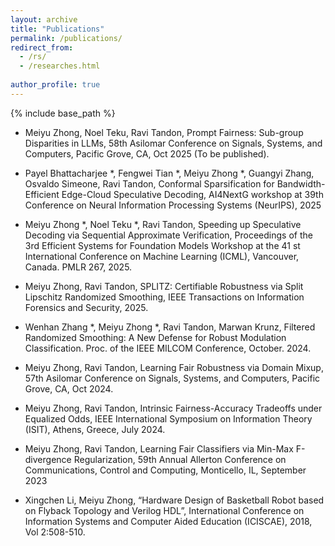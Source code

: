 ```yaml
---
layout: archive
title: "Publications"
permalink: /publications/
redirect_from: 
  - /rs/
  - /researches.html
  
author_profile: true
---
```


{% include base_path %}





* Meiyu Zhong, Noel Teku, Ravi Tandon, Prompt Fairness: Sub-group Disparities in LLMs, 58th Asilomar Conference on Signals, Systems, and Computers, Pacific Grove, CA, Oct 2025 (To be published).

* Payel Bhattacharjee *, Fengwei Tian *, Meiyu Zhong *, Guangyi Zhang, Osvaldo Simeone, Ravi Tandon, Conformal Sparsification for Bandwidth-Efficient Edge-Cloud Speculative Decoding, AI4NextG workshop at 39th Conference on Neural Information Processing Systems (NeurIPS), 2025

* Meiyu Zhong *, Noel Teku *, Ravi Tandon, Speeding up Speculative Decoding via Sequential Approximate Verification, Proceedings of the 3rd Efficient Systems for Foundation Models Workshop at the 41 st International Conference on Machine Learning (ICML), Vancouver, Canada. PMLR 267, 2025.

* Meiyu Zhong, Ravi Tandon, SPLITZ: Certifiable Robustness via Split Lipschitz Randomized Smoothing, IEEE Transactions on Information Forensics and Security, 2025.
  
* Wenhan Zhang *, Meiyu Zhong *, Ravi Tandon, Marwan Krunz, Filtered Randomized Smoothing: A New Defense for Robust Modulation Classification. Proc. of the IEEE MILCOM Conference, October. 2024. 

* Meiyu Zhong, Ravi Tandon, Learning Fair Robustness via Domain Mixup, 57th Asilomar Conference on Signals, Systems, and Computers, Pacific Grove, CA, Oct 2024.

* Meiyu Zhong, Ravi Tandon, Intrinsic Fairness-Accuracy Tradeoffs under Equalized Odds, IEEE International Symposium on Information Theory (ISIT), Athens, Greece, July 2024.
  
* Meiyu Zhong, Ravi Tandon, Learning Fair Classifiers via Min-Max F-divergence Regularization, 59th Annual Allerton Conference on Communications, Control and Computing, Monticello, IL, September 2023
  
* Xingchen Li, Meiyu Zhong, “Hardware Design of Basketball Robot based on Flyback Topology and Verilog HDL”, International Conference on Information Systems and Computer Aided Education (ICISCAE), 2018, Vol 2:508-510.
